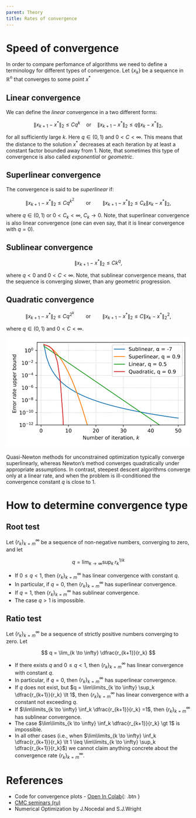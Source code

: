 ```yaml
---
parent: Theory
title: Rates of convergence
---
```


# Speed of convergence
In order to compare perfomance of algorithms we need to define a terminology for different types of convergence.
Let $\{x_k\}$ be a sequence in $\mathbb{R}^n$ that converges to some point $x^*$

## Linear convergence

We can define the *linear* convergence in a two different forms:

$$
\| x_{k+1} - x^* \|_2 \leq Cq^k \quad\text{or} \quad \| x_{k+1} - x^* \|_2 \leq q\| x_k - x^* \|_2,
$$

for all sufficiently large $k$. Here $q \in (0, 1)$ and $0 < C < \infty$. This means that the distance to the solution $x^*$ decreases at each iteration by at least a constant factor bounded away from $1$. Note, that sometimes this type of convergence is also called *exponential* or *geometric*.

## Superlinear convergence

The convergence is said to be *superlinear* if:

$$
\| x_{k+1} - x^* \|_2 \leq Cq^{k^2} \qquad \text{or} \qquad \| x_{k+1} - x^* \|_2 \leq C_k\| x_k - x^* \|_2,
$$

where $q \in (0, 1)$ or $0 < C_k < \infty$, $C_k \to 0$. Note, that superlinear convergence is also linear convergence (one can even say, that it is linear convergence with $q=0$).

## Sublinear convergence

$$
\| x_{k+1} - x^* \|_2 \leq C k^{q},
$$

where $q < 0$ and $0 < C < \infty$. Note, that sublinear convergence means, that the sequence is converging slower, than any geometric progression.

## Quadratic convergence

$$
\| x_{k+1} - x^* \|_2 \leq C q^{2^k} \qquad \text{or} \qquad \| x_{k+1} - x^* \|_2 \leq C\| x_k - x^* \|^2_2,
$$

where $q \in (0, 1)$ and $0 < C < \infty$.

![Difference between the convergence speed](convergence.svg)

Quasi-Newton methods for unconstrained optimization typically converge superlinearly, whereas Newton’s method converges quadratically under appropriate assumptions. In contrast, steepest descent algorithms converge only at a linear rate, and when the problem is ill-conditioned the convergence constant $q$ is close to $1$.

# How to determine convergence type

## Root test

Let $\{r_k\}_{k=m}^\infty$ be a sequence of non-negative numbers,
converging to zero, and let 

$$ 
q = \lim_{k \to \infty} \sup_k \; r_k ^{1/k}
$$

* If $0 \leq q \lt 1$, then $\{r_k\}_{k=m}^\infty$ has linear convergence with constant $q$. 
* In particular, if $q = 0$, then $\{r_k\}_{k=m}^\infty$ has superlinear convergence.
* If $q = 1$, then $\{r_k\}_{k=m}^\infty$ has sublinear convergence.
* The case $q \gt 1$ is impossible.

## Ratio test

Let $\{r_k\}_{k=m}^\infty$ be a sequence of strictly positive numbers converging to zero. Let

$$
q = \lim_{k \to \infty} \dfrac{r_{k+1}}{r_k}
$$

* If there exists $q$ and $0 \leq q \lt  1$, then $\{r_k\}_{k=m}^\infty$ has linear convergence with constant $q$.
* In particular, if $q = 0$, then $\{r_k\}_{k=m}^\infty$ has superlinear convergence.
* If $q$ does not exist, but $q = \lim\limits_{k \to \infty} \sup_k \dfrac{r_{k+1}}{r_k} \lt  1$, then $\{r_k\}_{k=m}^\infty$ has linear convergence with a constant not exceeding $q$. 
* If $\lim\limits_{k \to \infty} \inf_k \dfrac{r_{k+1}}{r_k} =1$, then $\{r_k\}_{k=m}^\infty$ has sublinear convergence. 
* The case $\lim\limits_{k \to \infty} \inf_k \dfrac{r_{k+1}}{r_k} \gt 1$ is impossible. 
* In all other cases (i.e., when $\lim\limits_{k \to \infty} \inf_k \dfrac{r_{k+1}}{r_k} \lt  1 \leq  \lim\limits_{k \to \infty} \sup_k \dfrac{r_{k+1}}{r_k}$) we cannot claim anything concrete about the convergence rate $\{r_k\}_{k=m}^\infty$.

# References
* Code for convergence plots - [Open In Colab](https://colab.research.google.com/github/MerkulovDaniil/optim/blob/master/assets/Notebooks/Convergence.ipynb){: .btn }
* [CMC seminars (ru)](http://www.machinelearning.ru/wiki/images/9/9a/MOMO18_Extra1.pdf)
* Numerical Optimization by J.Nocedal and S.J.Wright